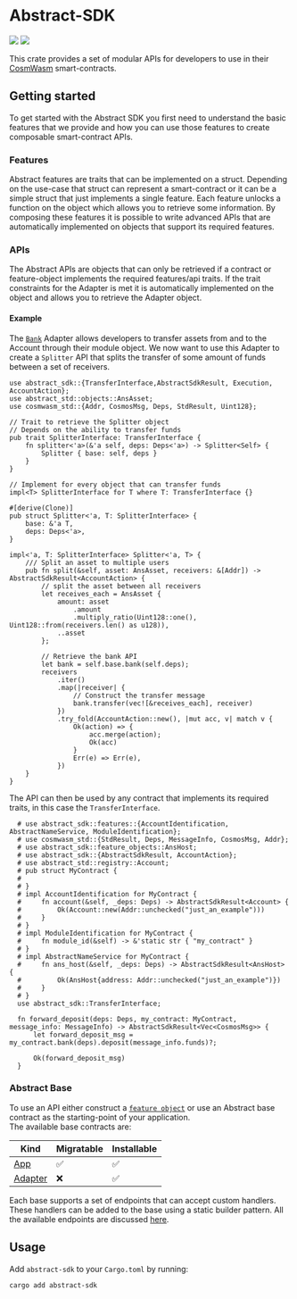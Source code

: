 # Abstract-SDK

<!-- [![](https://img.shields.io/badge/github-8da0cb?style=for-the-badge&labelColor=555555&logo=github)](https://github.com/AbstractSDK/abstract)   -->

[![](https://docs.rs/abstract-sdk/badge.svg)](https://docs.rs/abstract-sdk) [![](https://img.shields.io/crates/v/abstract-sdk)](https://crates.io/crates/abstract-sdk)

This crate provides a set of modular APIs for developers to use in their [CosmWasm](https://cosmwasm.com/)
smart-contracts.

## Getting started

To get started with the Abstract SDK you first need to understand the basic features that we provide and how you can use
those features to create composable smart-contract APIs.

### Features

Abstract features are traits that can be implemented on a struct. Depending on the use-case that struct can represent a
smart-contract or it can be a simple struct that just implements a single feature. Each feature unlocks a function on
the object
which allows you to retrieve some information. By composing these features it is possible to write advanced APIs
that are automatically implemented on objects that support its required features.

### APIs

The Abstract APIs are objects that can only be retrieved if a contract or feature-object implements the required
features/api traits. If the trait constraints for the Adapter is met it is automatically implemented on the object and
allows you to retrieve the Adapter object.

#### Example

The [`Bank`](https://docs.rs/abstract-sdk/latest/abstract_sdk/apis/bank) Adapter allows developers to transfer assets from and to the Account through their module object. We now want to use this Adapter to create a `Splitter` API that splits the transfer of some amount of funds between a set of receivers.

```rust,no_run
use abstract_sdk::{TransferInterface,AbstractSdkResult, Execution, AccountAction};
use abstract_std::objects::AnsAsset;
use cosmwasm_std::{Addr, CosmosMsg, Deps, StdResult, Uint128};

// Trait to retrieve the Splitter object
// Depends on the ability to transfer funds
pub trait SplitterInterface: TransferInterface {
    fn splitter<'a>(&'a self, deps: Deps<'a>) -> Splitter<Self> {
        Splitter { base: self, deps }
    }
}

// Implement for every object that can transfer funds
impl<T> SplitterInterface for T where T: TransferInterface {}

#[derive(Clone)]
pub struct Splitter<'a, T: SplitterInterface> {
    base: &'a T,
    deps: Deps<'a>,
}

impl<'a, T: SplitterInterface> Splitter<'a, T> {
    /// Split an asset to multiple users
    pub fn split(&self, asset: AnsAsset, receivers: &[Addr]) -> AbstractSdkResult<AccountAction> {
        // split the asset between all receivers
        let receives_each = AnsAsset {
            amount: asset
                .amount
                .multiply_ratio(Uint128::one(), Uint128::from(receivers.len() as u128)),
            ..asset
        };

        // Retrieve the bank API
        let bank = self.base.bank(self.deps);
        receivers
            .iter()
            .map(|receiver| {
                // Construct the transfer message
                bank.transfer(vec![&receives_each], receiver)
            })
            .try_fold(AccountAction::new(), |mut acc, v| match v {
                Ok(action) => {
                    acc.merge(action);
                    Ok(acc)
                }
                Err(e) => Err(e),
            })
    }
}
```

The API can then be used by any contract that implements its required traits, in this case the `TransferInterface`.

```rust,no_run
  # use abstract_sdk::features::{AccountIdentification, AbstractNameService, ModuleIdentification};
  # use cosmwasm_std::{StdResult, Deps, MessageInfo, CosmosMsg, Addr};
  # use abstract_sdk::feature_objects::AnsHost;
  # use abstract_sdk::{AbstractSdkResult, AccountAction};
  # use abstract_std::registry::Account;
  # pub struct MyContract {
  #     
  # }
  # impl AccountIdentification for MyContract {
  #     fn account(&self, _deps: Deps) -> AbstractSdkResult<Account> {
  #         Ok(Account::new(Addr::unchecked("just_an_example")))
  #     }
  # }
  # impl ModuleIdentification for MyContract {
  #     fn module_id(&self) -> &'static str { "my_contract" }
  # }
  # impl AbstractNameService for MyContract {
  #     fn ans_host(&self, _deps: Deps) -> AbstractSdkResult<AnsHost> {
  #         Ok(AnsHost{address: Addr::unchecked("just_an_example")})
  #     }
  # }
  use abstract_sdk::TransferInterface;

  fn forward_deposit(deps: Deps, my_contract: MyContract, message_info: MessageInfo) -> AbstractSdkResult<Vec<CosmosMsg>> {
      let forward_deposit_msg = my_contract.bank(deps).deposit(message_info.funds)?;

      Ok(forward_deposit_msg)
  }
```

### Abstract Base

To use an API either construct a [`feature object`](crate::feature_objects) or use an Abstract base contract as the starting-point of your application.  
The available base contracts are:

| Kind                                                   | Migratable | Installable |
|--------------------------------------------------------|------------|-------------|
| [App](https://crates.io/crates/abstract-app)           | ✅          | ✅           |
| [Adapter](https://crates.io/crates/abstract-adapter)       | ❌          | ✅           |

Each base supports a set of endpoints that can accept custom handlers. These handlers can be added to the base using a static builder pattern.
All the available endpoints are discussed [here](crate::base).

## Usage

Add `abstract-sdk` to your `Cargo.toml` by running:

```bash
cargo add abstract-sdk
```

